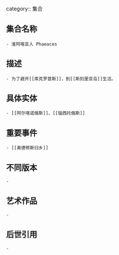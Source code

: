 category:: 集合
## 集合名称
	- 淮阿喀亚人 Phaeaces
## 描述
	- 为了避开[[库克罗普斯]]，到[[斯刻里亚岛]]生活。
## 具体实体
	- [[阿尔喀诺俄斯]]、[[瑙西托俄斯]]
## 重要事件
	- [[奥德修斯归乡]]
## 不同版本
	-
## 艺术作品
	-
## 后世引用
	-
